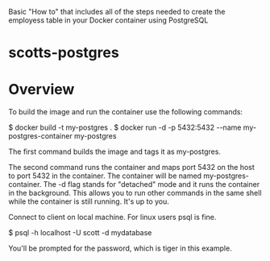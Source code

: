 Basic "How to" that includes all of the steps needed to create the employess table in your Docker container using PostgreSQL

# scotts-postgres

Overview
=========

To build the image and run the container use the following commands:

$ docker build -t my-postgres .
$ docker run -d -p 5432:5432 --name my-postgres-container my-postgres


The first command builds the image and tags it as my-postgres.

The second command runs the container and maps port 5432 on the host to port 5432 in the container. The container will be named my-postgres-container. The -d flag stands for "detached" mode and it runs the container in the background. This allows you to run other commands in the same shell while the container is still running. It's up to you.

Connect to client on local machine. For linux users psql is fine.

$ psql -h localhost -U scott -d mydatabase

You'll be prompted for the password, which is tiger in this example.

